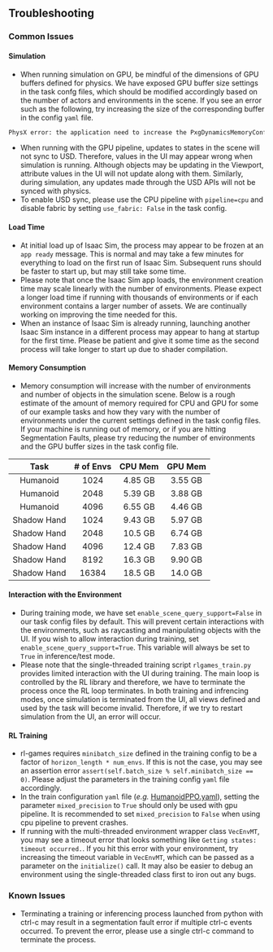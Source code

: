## Troubleshooting

### Common Issues

#### Simulation
* When running simulation on GPU, be mindful of the dimensions of GPU buffers defined for physics. We have exposed GPU buffer size settings in the task confg files, which should be modified accordingly based on the number of actors and environments in the scene. If you see an error such as the following, try increasing the size of the corresponding buffer in the config `yaml` file.

```bash
PhysX error: the application need to increase the PxgDynamicsMemoryConfig::foundLostPairsCapacity parameter to 3072, otherwise the simulation will miss interactions
```

* When running with the GPU pipeline, updates to states in the scene will not sync to USD. Therefore, values in the UI may appear wrong when simulation is running. Although objects may be updating in the Viewport, attribute values in the UI will not update along with them. Similarly, during simulation, any updates made through the USD APIs will not be synced with physics.
* To enable USD sync, please use the CPU pipeline with `pipeline=cpu` and disable fabric by setting `use_fabric: False` in the task config.


#### Load Time
* At initial load up of Isaac Sim, the process may appear to be frozen at an `app ready` message. This is normal and may take a few minutes for everything to load on the first run of Isaac Sim. Subsequent runs should be faster to start up, but may still take some time.
* Please note that once the Isaac Sim app loads, the environment creation time may scale linearly with the number of environments. Please expect a longer load time if running with thousands of environments or if each environment contains a larger number of assets. We are continually working on improving the time needed for this.
* When an instance of Isaac Sim is already running, launching another Isaac Sim instance in a different process may appear to hang at startup for the first time. Please be patient and give it some time as the second process will take longer to start up due to shader compilation.


#### Memory Consumption
* Memory consumption will increase with the number of environments and number of objects in the simulation scene. Below is a rough estimate of the amount of memory required for CPU and GPU for some of our example tasks and how they vary with the number of environments under the current settings defined in the task config files. If your machine is running out of memory, or if you are hitting Segmentation Faults, please try reducing the number of environments and the GPU buffer sizes in the task config file.

|     Task    | # of Envs | CPU Mem | GPU Mem |
|:-----------:|:---------:|:-------:|:-------:|
|   Humanoid  |   1024    | 4.85 GB | 3.55 GB |
|   Humanoid  |   2048    | 5.39 GB | 3.88 GB |
|   Humanoid  |   4096    | 6.55 GB | 4.46 GB |
| Shadow Hand |   1024    | 9.43 GB | 5.97 GB |
| Shadow Hand |   2048    | 10.5 GB | 6.74 GB |
| Shadow Hand |   4096    | 12.4 GB | 7.83 GB |
| Shadow Hand |   8192    | 16.3 GB | 9.90 GB |
| Shadow Hand |   16384   | 18.5 GB | 14.0 GB |


#### Interaction with the Environment
* During training mode, we have set `enable_scene_query_support=False` in our task config files by default. This will prevent certain interactions with the environments, such as raycasting and manipulating objects with the UI. If you wish to allow interaction during training, set `enable_scene_query_support=True`. This variable will always be set to `True` in inference/test mode.
* Please note that the single-threaded training script `rlgames_train.py` provides limited interaction with the UI during training. The main loop is controlled by the RL library and therefore, we have to terminate the process once the RL loop terminates. In both training and infrencing modes, once simulation is terminated from the UI, all views defined and used by the task will become invalid. Therefore, if we try to restart simulation from the UI, an error will occur.


#### RL Training
* rl-games requires `minibatch_size` defined in the training config to be a factor of `horizon_length * num_envs`. If this is not the case, you may see an assertion error `assert(self.batch_size % self.minibatch_size == 0)`. Please adjust the parameters in the training config `yaml` file accordingly.
* In the train configuration `yaml` file (*e.g.* [HumanoidPPO.yaml](../omniisaacgymenvs/cfg/train/HumanoidPPO.yaml)), setting the parameter `mixed_precision` to
`True` should only be used with gpu pipeline. It is recommended to set `mixed_precision` to `False` when using cpu pipeline to prevent crashes.
* If running with the multi-threaded environment wrapper class `VecEnvMT`, you may see a timeout error that looks something like `Getting states: timeout occurred.`. If you hit this error with your environment, try increasing the timeout variable in `VecEnvMT`, which can be passed as a parameter on the `initialize()` call. It may also be easier to debug an environment using the single-threaded class first to iron out any bugs.


### Known Issues
* Terminating a training or inferencing process launched from python with ctrl-c may result in a segmentation fault error if multiple ctrl-c events occurred. To prevent the error, please use a single ctrl-c command to terminate the process.